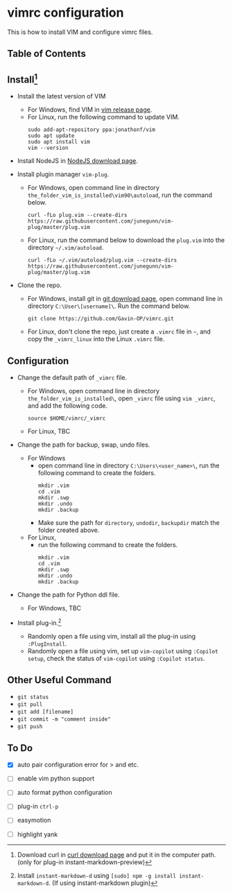 # vimrc configuration

This is how to install VIM and configure vimrc files.

## Table of Contents



## Install[^1]

[^1]: Download curl in [curl download page](https://curl.se/windows/) and put it in the computer path. (only for plug-in instant-markdown-preview)

- Install the latest version of VIM
    - For Windows, find VIM in [vim release page](https://github.com/vim/vim-win32-installer/releases). 
    - For Linux, run the following command to update VIM.  
        ```Shell
        sudo add-apt-repository ppa:jonathonf/vim
        sudo apt update
        sudo apt install vim
        vim --version
        ```

- Install NodeJS in [NodeJS download page](https://nodejs.org/en/download).  

- Install plugin manager `vim-plug`.   
    - For Windows, open command line in directory `the_folder_vim_is_installed\vim90\autoload`, run the command below.  
        ```Shell
        curl -fLo plug.vim --create-dirs https://raw.githubusercontent.com/junegunn/vim-plug/master/plug.vim
        ```
    - For Linux, run the command below to download the `plug.vim` into the directory `~/.vim/autoload`.  
        ```Shell
        curl -fLo ~/.vim/autoload/plug.vim --create-dirs https://raw.githubusercontent.com/junegunn/vim-plug/master/plug.vim  
        ```


- Clone the repo.  
    - For Windows, install git in [git download page](https://git-scm.com/downloads), open command line in directory `C:\User\[username]\`. Run the command below.  
        ```Shell
        git clone https://github.com/Gavin-OP/vimrc.git
        ```
    - For Linux, don't clone the repo, just create a `.vimrc` file in `~`, and copy the `_vimrc_linux` into the Linux `.vimrc` file.  

## Configuration
- Change the default path of `_vimrc` file.  
    - For Windows, open command line in directory `the_folder_vim_is_installed\`, open `_vimrc` file using `vim _vimrc`, and add the following code.    
        ```shell
        source $HOME/vimrc/_vimrc
        ```
    - For Linux, TBC  

- Change the path for backup, swap, undo files.  
    - For Windows  
        - open command line in directory `C:\Users\<user_name>\`, run the following command to create the folders.   
            ```Shell
            mkdir .vim
            cd .vim
            mkdir .swp
            mkdir .undo
            mkdir .backup
            ```
        - Make sure the path for `directory`, `undodir`, `backupdir` match the folder created above.   
    - For Linux, 
        - run the following command to create the folders.
            ```Shell
            mkdir .vim
            cd .vim
            mkdir .swp
            mkdir .undo
            mkdir .backup
            ```

- Change the path for Python ddl file. 
    - For Windows, TBC
    

- Install plug-in.[^2]
    - Randomly open a file using vim, install all the plug-in using `:PlugInstall`.
    - Randomly open a file using vim, set up `vim-copilot` using `:Copilot setup`, check the status of `vim-copilot` using `:Copilot status`.  


[^2]: Install `instant-markdown-d` using `[sudo] npm -g install instant-markdown-d`. (If using instant-markdown plugin)    

## Other Useful Command
- `git status`  
- `git pull`  
- `git add [filename]`
- `git commit -m "comment inside"`
- `git push`

## To Do
- [x] auto pair configuration error for > and etc. 
- [ ] enable vim python support  
- [ ] auto format python configuration  
- [ ] plug-in `ctrl-p`
- [ ] easymotion
- [ ] highlight yank


